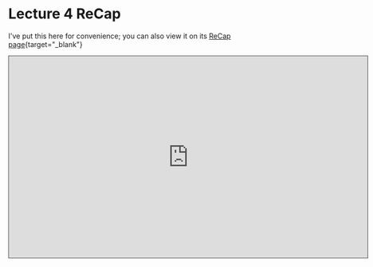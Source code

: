 # Lecture 4 ReCap

I've put this here for convenience; you can also view it on its [ReCap page](https://campus.recap.ncl.ac.uk/Panopto/Pages/Viewer.aspx?id=e9f1b893-ddd9-4edb-99a3-ab17014aec0f){target="_blank"}

<iframe src="https://campus.recap.ncl.ac.uk/Panopto/Pages/Embed.aspx?id=e9f1b893-ddd9-4edb-99a3-ab17014aec0f&v=1" width="720" height="405" style="padding: 0px; border: 1px solid #464646;" frameborder="0" allowfullscreen allow="autoplay"></iframe>